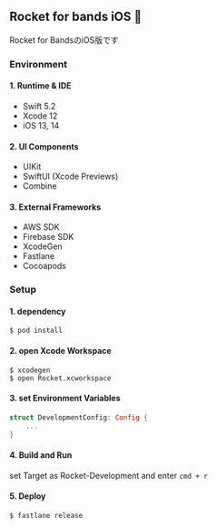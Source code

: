 ## Rocket for bands iOS 🚀

Rocket for BandsのiOS版です

### Environment

#### 1. Runtime & IDE
- Swift 5.2
- Xcode 12
- iOS 13, 14

#### 2. UI Components
- UIKit
- SwiftUI (Xcode Previews)
- Combine

#### 3. External Frameworks
- AWS SDK
- Firebase SDK
- XcodeGen
- Fastlane
- Cocoapods

### Setup

#### 1. dependency

```
$ pod install
```

#### 2. open Xcode Workspace

```
$ xcodegen
$ open Rocket.xcworkspace
```

#### 3. set Environment Variables

```Swift
struct DevelopmentConfig: Config {
    ...
}

```

#### 4. Build and Run

set Target as Rocket-Development and enter `cmd + r`

#### 5. Deploy

```
$ fastlane release
```
